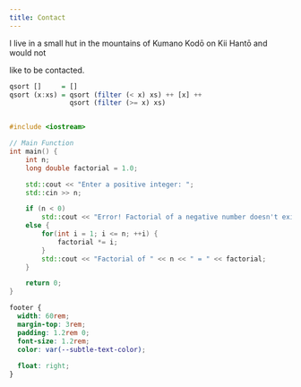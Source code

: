 ```yaml
---
title: Contact
---
```


I live in a small hut in the mountains of Kumano Kodō on Kii Hantō and would not

like to be contacted.

```haskell
qsort []     = []
qsort (x:xs) = qsort (filter (< x) xs) ++ [x] ++
               qsort (filter (>= x) xs)
```

```c++

#include <iostream>

// Main Function
int main() {
    int n;
    long double factorial = 1.0;

    std::cout << "Enter a positive integer: ";
    std::cin >> n;

    if (n < 0)
        std::cout << "Error! Factorial of a negative number doesn't exist.";
    else {
        for(int i = 1; i <= n; ++i) {
            factorial *= i;
        }
        std::cout << "Factorial of " << n << " = " << factorial;    
    }

    return 0;
}

```

```CSS
footer {
  width: 60rem;
  margin-top: 3rem;
  padding: 1.2rem 0;
  font-size: 1.2rem;
  color: var(--subtle-text-color);
  
  float: right;
}
```